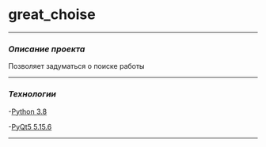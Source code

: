 # great_choise

---

### _Описание проекта_

Позволяет задуматься о поиске работы

---

### _Технологии_
-[Python 3.8](https://www.python.org/downloads/release/python-380/)

-[PyQt5 5.15.6](https://pypi.org/project/PyQt5/)

---

